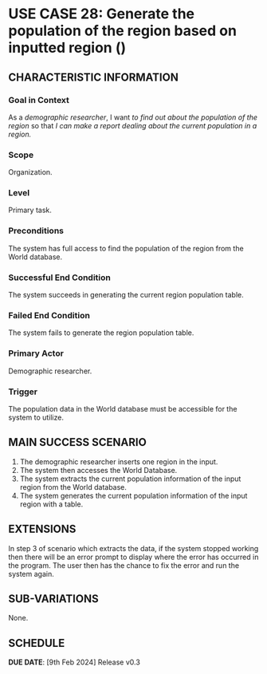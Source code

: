# USE CASE 28: Generate the population of the region based on inputted region ()

## CHARACTERISTIC INFORMATION

### Goal in Context

As a *demographic researcher*, I want *to find out about the population of the region* so that *I can make a report dealing about the current population in a region.*

### Scope

Organization.

### Level

Primary task.

### Preconditions

The system has full access to find the population of the region from the World database.

### Successful End Condition

The system succeeds in generating the current region population table.

### Failed End Condition

The system fails to generate the region population table.

### Primary Actor

Demographic researcher.

### Trigger

The population data in the World database must be accessible for the system to utilize.

## MAIN SUCCESS SCENARIO

1. The demographic researcher inserts one region in the input.
2. The system then accesses the World Database. 
3. The system extracts the current population information of the input region from the World database. 
4. The system generates the current population information of the input region with a table.

## EXTENSIONS

In step 3 of scenario which extracts the data, if the system stopped working then there will be an error prompt to display where the error has occurred in the program. The user then has the chance to fix the error and run the system again.

## SUB-VARIATIONS

None.

## SCHEDULE

**DUE DATE**: [9th Feb 2024] Release v0.3 